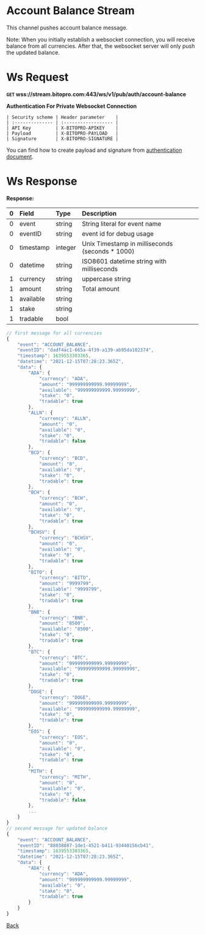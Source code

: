 # Account Balance Stream
This channel pushes account balance message.

Note: When you initially establish a websocket connection, you will receive balance from all currencies. After that, the websocket server will only push the updated balance.

# Ws Request

**`GET` wss://stream.bitopro.com:443/ws/v1/pub/auth/account-balance**

**Authentication For Private Websocket Connection**

    | Security scheme | Header parameter    |
    | :-------------- | :------------------ |
    | API Key         | X-BITOPRO-APIKEY    |
    | Payload         | X-BITOPRO-PAYLOAD   |
    | Signature       | X-BITOPRO-SIGNATURE |
You can find how to create payload and signature from [authentication document](../../README.md#api-security-protocol).



# Ws Response
**Response:**

| 0    | Field     | Type    | Description                                     |
| :--- | :-------- | :------ | :---------------------------------------------- |
| 0    | event     | string  | String literal for event name                   |
| 0    | eventID           | string  | event id for debug usage |
| 0    | timestamp | integer | Unix Timestamp in milliseconds (seconds * 1000) |
| 0    | datetime  | string  | ISO8601 datetime string with milliseconds       |
| 1    | currency  | string  | uppercase string                                |
| 1    | amount    | string  | Total amount                                    |
| 1    | available | string  |                                                 |
| 1    | stake     | string  |                                                 |
| 1    | tradable  | bool    |                                                 |



```javascript
// first message for all currencies
{
    "event": "ACCOUNT_BALANCE",
    "eventID": "dadf4ac1-665a-4f39-a139-ab95da102374",
    "timestamp": 1639553303365,
    "datetime": "2021-12-15T07:28:23.365Z",
    "data": {
        "ADA": {
            "currency": "ADA",
            "amount": "999999999999.99999999",
            "available": "999999999999.99999999",
            "stake": "0",
            "tradable": true
        },
        "ALLN": {
            "currency": "ALLN",
            "amount": "0",
            "available": "0",
            "stake": "0",
            "tradable": false
        },
        "BCD": {
            "currency": "BCD",
            "amount": "0",
            "available": "0",
            "stake": "0",
            "tradable": true
        },
        "BCH": {
            "currency": "BCH",
            "amount": "0",
            "available": "0",
            "stake": "0",
            "tradable": true
        },
        "BCHSV": {
            "currency": "BCHSV",
            "amount": "0",
            "available": "0",
            "stake": "0",
            "tradable": true
        },
        "BITO": {
            "currency": "BITO",
            "amount": "9999799",
            "available": "9999799",
            "stake": "0",
            "tradable": true
        },
        "BNB": {
            "currency": "BNB",
            "amount": "8500",
            "available": "8500",
            "stake": "0",
            "tradable": true
        },
        "BTC": {
            "currency": "BTC",
            "amount": "999999999999.99999999",
            "available": "999999999999.99999999",
            "stake": "0",
            "tradable": true
        },
        "DOGE": {
            "currency": "DOGE",
            "amount": "999999999999.99999999",
            "available": "999999999999.99999999",
            "stake": "0",
            "tradable": true
        },
        "EOS": {
            "currency": "EOS",
            "amount": "0",
            "available": "0",
            "stake": "0",
            "tradable": true
        },
        "MITH": {
            "currency": "MITH",
            "amount": "0",
            "available": "0",
            "stake": "0",
            "tradable": false
        },
        ...
    }
}
// second message for updated balance
{
    "event": "ACCOUNT_BALANCE",
    "eventID": "88038887-1de1-4521-b411-93440156cb41",
    "timestamp": 1639553303365,
    "datetime": "2021-12-15T07:28:23.365Z",
    "data": {
        "ADA": {
            "currency": "ADA",
            "amount": "999999999999.99999999",
            "available": "0",
            "stake": "0",
            "tradable": true
        }
    }
}
```
[Back](../summary.md)